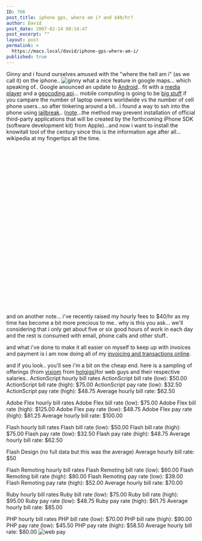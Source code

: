 ```yaml
---
ID: 706
post_title: iphone gps, where am i? and $40/hr?
author: David
post_date: 2007-02-14 08:14:47
post_excerpt: ""
layout: post
permalink: >
  https://macs.local/david/iphone-gps-where-am-i/
published: true
---
```

Ginny and i found ourselves amused with the "where the hell am i" (as we call it) on the iphone..
<img src="http://davidawindham.com/images/ginny.png" alt="ginny" />
what a nice feature in google maps... which speaking of.. Google anounced an update to <a href="http://code.google.com/android/migrating/m3-to-m5/m5-api-changes.html">Android</a>.. fit with a <a href="http://code.google.com/android/reference/android/media/MediaPlayer.html">media player</a> and a <a href="http://code.google.com/android/reference/android/location/Geocoder.html">geocoding api</a>... mobile computing is going to be <a href="http://www.infoworld.com/article/08/02/11/Android-comes-to-life-in-Barcelona_1.html">big stuff</a> if you campare the number of laptop owners worldwide vs the number of cell phone users...so after tinkering around a bit.. i found a way to ssh into the phone using <a href="http://lifehacker.com/348793/jailbreak-the-iphone-113-firmware-for-third-party-apps">jailbreak</a>.. (<a href="http://www.iphoneatlas.com/2008/01/26/warning-current-iphone-113-jailbreak-may-prevent-official-third-party-apps/">note</a>...the method may prevent installation of official third-party applications that will be created by the forthcoming iPhone SDK (software development kit) from Apple)...and now i want to install the knowitall tool of the century since this is the information age after all... wikipedia at my fingertips all the time.
<object width="625" height="455"><param name="movie" value="http://www.youtube.com/v/BVOxu0OlO_g&rel=1"></param><param name="wmode" value="transparent"></param><embed src="http://www.youtube.com/v/BVOxu0OlO_g&rel=1" type="application/x-shockwave-flash" wmode="transparent" width="625" height="455"></embed></object>
and on another note...
i've recently raised my hourly fees to $40/hr as my time has become a bit more precious to me..
why is this you ask... we'll considering that i only get about five or six good hours of work in each day and the rest is consumed with email, phone calls and other stuff..

and what i've done to make it all easier on myself to keep up with invoices and payment is i am now doing all of my <a href="http://davidawindham.com/products-page/">invoicing and transactions online</a>.

and if you look.. you'll see i'm a bit on the cheap end.
here is a sampling of offerings (from <a href="http://blog.vixiom.com/category/actionscript/">vixiom</a> from <a href="http://www.hotgigs.com/">hotgigs</a>)for web guys and their respective salaries..
ActionScript hourly bill rates
ActionScript bill rate (low): $50.00
ActionScript bill rate (high): $75.00
ActionScript pay rate (low): $32.50
ActionScript pay rate (high): $48.75
Average hourly bill rate: $62.50

Adobe Flex hourly bill rates
Adobe Flex bill rate (low): $75.00
Adobe Flex bill rate (high): $125.00
Adobe Flex pay rate (low): $48.75
Adobe Flex pay rate (high): $81.25
Average hourly bill rate: $100.00

Flash hourly bill rates
Flash bill rate (low): $50.00
Flash bill rate (high): $75.00
Flash pay rate (low): $32.50
Flash pay rate (high): $48.75
Average hourly bill rate: $62.50

Flash Design (no full data but this was the average)
Average hourly bill rate: $50

Flash Remoting hourly bill rates
Flash Remoting bill rate (low): $60.00
Flash Remoting bill rate (high): $80.00
Flash Remoting pay rate (low): $39.00
Flash Remoting pay rate (high): $52.00
Average hourly bill rate: $70.00

Ruby hourly bill rates
Ruby bill rate (low): $75.00
Ruby bill rate (high): $95.00
Ruby pay rate (low): $48.75
Ruby pay rate (high): $61.75
Average hourly bill rate: $85.00

PHP hourly bill rates
PHP bill rate (low): $70.00
PHP bill rate (high): $90.00
PHP pay rate (low): $45.50
PHP pay rate (high): $58.50
Average hourly bill rate: $80.00
<img src="http://davidawindham.com/images/webpay.png" alt="web pay" />